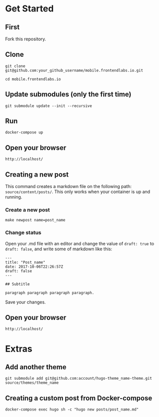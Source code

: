 
# Get Started

## First

Fork this repository.

## Clone

```
git clone git@github.com:your_github_username/mobile.frontendlabs.io.git
```

```
cd mobile.frontendlabs.io
```

## Update submodules (only the first time)

```
git submodule update --init --recursive
```

## Run

```
docker-compose up
```

## Open your browser

```
http://localhost/
```

## Creating a new post

This command creates a markdown file on the following path: `source/content/posts/`. This only works when your container is up and running.

### Create a new post

```
make newpost name=post_name
```

### Change status

Open your .md file with an editor and change the value of `draft: true` to `draft: false`, and write some of markdown like this:

```
---
title: "Post_name"
date: 2017-10-06T22:26:57Z
draft: false
---

## Subtitle

paragraph paragraph paragraph paragraph.
```

Save your changes.

## Open your browser

```
http://localhost/
```

# Extras

## Add another theme

```
git submodule add git@github.com:account/hugo-theme_name-theme.git source/themes/theme_name
```

## Creating a custom post from Docker-compose

```
docker-compose exec hugo sh -c "hugo new posts/post_name.md"
```
